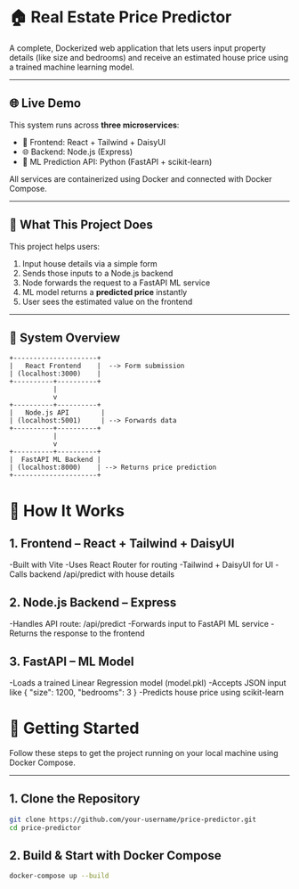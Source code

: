 # 🏠 Real Estate Price Predictor

A complete, Dockerized web application that lets users input property details (like size and bedrooms) and receive an estimated house price using a trained machine learning model.

---

## 🌐 Live Demo

This system runs across **three microservices**:

- 🎨 Frontend: React + Tailwind + DaisyUI
- 🌐 Backend: Node.js (Express)
- 🧠 ML Prediction API: Python (FastAPI + scikit-learn)

All services are containerized using Docker and connected with Docker Compose.

---

## 📌 What This Project Does

This project helps users:

1. Input house details via a simple form
2. Sends those inputs to a Node.js backend
3. Node forwards the request to a FastAPI ML service
4. ML model returns a **predicted price** instantly
5. User sees the estimated value on the frontend

---

## 🔧 System Overview

```plaintext
+---------------------+
|   React Frontend    |  --> Form submission
| (localhost:3000)    |
+----------+----------+
           |
           v
+----------+----------+
|   Node.js API        |
| (localhost:5001)     | --> Forwards data
+----------+----------+
           |
           v
+----------+----------+
|  FastAPI ML Backend |
| (localhost:8000)    | --> Returns price prediction
+---------------------+

```

# 🧠 How It Works
## 1. Frontend – React + Tailwind + DaisyUI
-Built with Vite
-Uses React Router for routing
-Tailwind + DaisyUI for UI
-Calls backend /api/predict with house details

## 2. Node.js Backend – Express
-Handles API route: /api/predict
-Forwards input to FastAPI ML service
-Returns the response to the frontend

## 3. FastAPI – ML Model
-Loads a trained Linear Regression model (model.pkl)
-Accepts JSON input like { "size": 1200, "bedrooms": 3 }
-Predicts house price using scikit-learn

# 🚀 Getting Started

Follow these steps to get the project running on your local machine using Docker Compose.

---

## 1. Clone the Repository

```bash
git clone https://github.com/your-username/price-predictor.git
cd price-predictor
```

## 2. Build & Start with Docker Compose

```bash
docker-compose up --build
```

